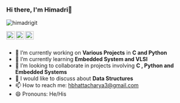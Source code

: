 ### Hi there, I'm Himadri👋
<p align="left"> <img src="https://komarev.com/ghpvc/?username=himadrigit&label=Views&color=blue&style=plastic" alt="himadrigit" /> </p>

<a href="https://linkedin.com/in/himadribhattacharya3/">
  <img align="left" alt="Himadri's Linkdein" width="22px" src="https://cdn.jsdelivr.net/npm/simple-icons@v3/icons/linkedin.svg" />
</a>
<a href="https://github.com/himadrigit">
  <img align="left" alt="Himadri's Github" width="22px" src="https://cdn.jsdelivr.net/npm/simple-icons@v3/icons/github.svg" />
</a>
<a href="https://www.instagram.com/himadribh_/">
  <img align="left" alt="Himadri's Instagram" width="22px" src="https://cdn.jsdelivr.net/npm/simple-icons@v3/icons/instagram.svg" />
</a>


<br/>
<br/>

- 🔭 I’m currently working on **Various Projects** in **C and Python**
- 🌱 I’m currently learning **Embedded System and VLSI**
- 👯 I’m looking to collaborate in projects involving **C , Python and Embedded Systems**
- 💬 I would like to discuss about **Data Structures**
- 📫 How to reach me:  hbhattacharya3@gmail.com 
- 😄 Pronouns: He/His


